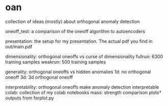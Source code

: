 # oan
collection of ideas (mostly) about orthogonal anomaly detection


oneoff_test:
    a comparison of the oneoff algorithm to autoencoders

presentation:
    the setup for my presentation. The actual pdf you find in out/main.pdf

dimensionality:
    orthogonal oneoffs vs curse of dimensionality
        fullrun:
            6300 training samples
        weakrun:
            500 training samples
            
generality:
    orthogonal oneoffs vs hidden anomalies
        1d:
            no orthogonal oneoff
        3d:
            3d orthogonal oneoff
            
interpretability:
    orthogonal oneoffs make anomaly detection interpretable
        colab:
            collection of my colab notebooks
        mass:
            strength comparison
        plots*
            outputs from forplot.py
    

